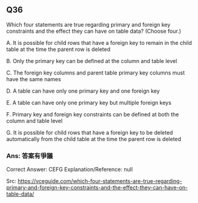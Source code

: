 ## Q36

Which four statements are true regarding primary and foreign key constraints and the effect they can have on table data? (Choose four.)

A. It is possible for child rows that have a foreign key to remain in the child table at the time the parent row is deleted

B. Only the primary key can be defined at the column and table level

C. The foreign key columns and parent table primary key columns must have the same names

D. A table can have only one primary key and one foreign key

E. A table can have only one primary key but multiple foreign keys

F. Primary key and foreign key constraints can be defined at both the column and table level

G. It is possible for child rows that have a foreign key to be deleted automatically from the child table at the time the parent row is deleted

### Ans: **答案有爭議**

Correct Answer: CEFG
Explanation/Reference: null

Src: https://vceguide.com/which-four-statements-are-true-regarding-primary-and-foreign-key-constraints-and-the-effect-they-can-have-on-table-data/